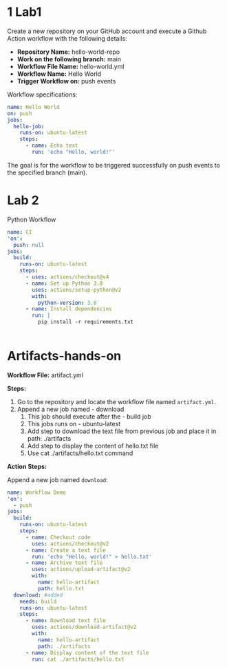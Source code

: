 # 1 Lab1 

Create a new repository on your GitHub account and execute a Github Action workflow with the following details:

- **Repository Name:** hello-world-repo
- **Work on the following branch:** main
- **Workflow File Name:** hello-world.yml
- **Workflow Name:** Hello World
- **Trigger Workflow on:** push events

Workflow specifications:

```yaml
name: Hello World
on: push
jobs:
  hello-job:
    runs-on: ubuntu-latest
    steps:
      - name: Echo text
        run: 'echo "Hello, world!"'
```

The goal is for the workflow to be triggered successfully on push events to the specified branch (main).

# Lab 2

Python Workflow

```yaml
name: CI
'on':
  push: null
jobs:
  build:
    runs-on: ubuntu-latest
    steps:
      - uses: actions/checkout@v4
      - name: Set up Python 3.8
        uses: actions/setup-python@v2
        with:
          python-version: 3.8
      - name: Install dependencies
        run: |
          pip install -r requirements.txt
          
```

# Artifacts-hands-on

**Workflow File:** artifact.yml

**Steps:**

1. Go to the repository and locate the workflow file named `artifact.yml`.
2. Append a new job named - download
    1. This job should execute after the - build job
    2. This jobs runs on - ubuntu-latest
    3. Add step to download the text file from previous job and place it in path: ./artifacts
    4. Add step to display the content of hello.txt file
    5. Use cat ./artifacts/hello.txt command

**Action Steps:**

Append a new job named `download`:

```yaml
name: Workflow Demo
'on':
  - push
jobs:
  build:
    runs-on: ubuntu-latest
    steps:
      - name: Checkout code
        uses: actions/checkout@v2
      - name: Create a text file
        run: 'echo "Hello, world!" > hello.txt'
      - name: Archive text file
        uses: actions/upload-artifact@v2
        with:
          name: hello-artifact
          path: hello.txt
  download: #added
    needs: build
    runs-on: ubuntu-latest
    steps:
      - name: Download text file
        uses: actions/download-artifact@v2
        with:
          name: hello-artifact
          path: ./artifacts
      - name: Display content of the text file
        run: cat ./artifacts/hello.txt
```


